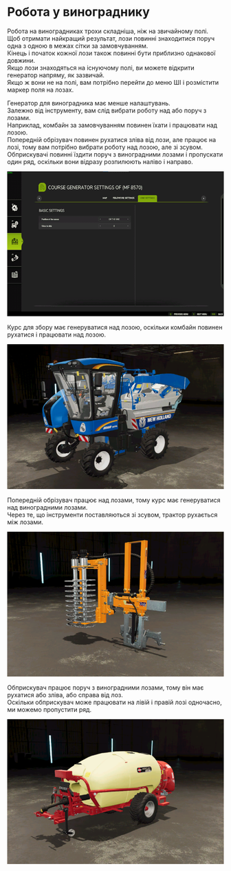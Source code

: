 # Робота у винограднику  
Робота на виноградниках трохи складніша, ніж на звичайному полі.  
Щоб отримати найкращий результат, лози повинні знаходитися поруч одна з одною в межах сітки за замовчуванням.  
Кінець і початок кожної лози також повинні бути приблизно однакової довжини.  
Якщо лози знаходяться на існуючому полі, ви можете відкрити генератор напряму, як зазвичай.  
Якщо ж вони не на полі, вам потрібно перейти до меню ШІ і розмістити маркер поля на лозах.  


  
Генератор для виноградника має менше налаштувань.  
Залежно від інструменту, вам слід вибрати роботу над або поруч з лозами.  
Наприклад, комбайн за замовчуванням повинен їхати і працювати над лозою.  
     Попередній обрізувач повинен рухатися зліва від лози, але працює на лозі, тому вам потрібно вибрати роботу над лозою, але зі зсувом.  
     Обприскувачі повинні їздити поруч з виноградними лозами і пропускати один ряд, оскільки вони відразу розпилюють наліво і направо.  


![Image](../assets/images/vineworkgen_0_0_765_510.png)

  
Курс для збору має генеруватися над лозою, оскільки комбайн повинен рухатися і працювати над лозою.  


![Image](../assets/images/vineworkharvest_0_0_765_510.png)

  
Попередній обрізувач працює над лозами, тому курс має генеруватися над виноградними лозами.  
Через те, що інструменти поставляються зі зсувом, трактор рухається між лозами.  


![Image](../assets/images/vineworkpruner_0_0_765_510.png)

  
Обприскувач працює поруч з виноградними лозами, тому він має рухатися або зліва, або справа від лоз.  
Оскільки обприскувач може працювати на лівій і правій лозі одночасно, ми можемо пропустити ряд.  


![Image](../assets/images/vineworkspray_0_0_765_510.png)

